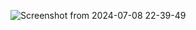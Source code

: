 ![Screenshot from 2024-07-08 22-39-49](https://github.com/comradist/Chatix/assets/81923026/824e8243-4bcb-4b3c-aeb0-1c2b89a7b775)
